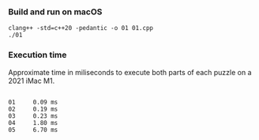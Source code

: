 ### Build and run on macOS

```
clang++ -std=c++20 -pedantic -o 01 01.cpp
./01
```

### Execution time

Approximate time in miliseconds to execute both parts of each puzzle on a 2021 iMac M1.

```text

01     0.09 ms
02     0.19 ms
03     0.23 ms
04     1.80 ms
05     6.70 ms
```
